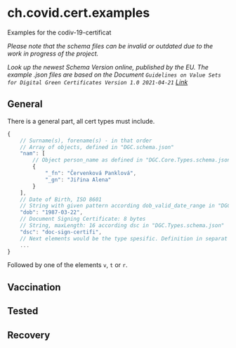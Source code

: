# ch.covid.cert.examples

Examples for the codiv-19-certificat

*Please note that the schema files can be invalid or outdated due to the work in progress of the project.*

*Look up the newest Schema Version online, published by the EU. The example .json files are based on the Document `Guidelines on Value Sets for Digital Green Certificates Version 1.0 2021-04-21` [Link](https://ec.europa.eu/health/sites/health/files/ehealth/docs/digital-green-certificates_dt-specifications_en.pdf)*

## General

There is a general part, all cert types must include.

```javascript
{
    // Surname(s), forename(s) - in that order 
    // Array of objects, defined in "DGC.schema.json"
    "nam": [
        // Object person_name as defined in "DGC.Core.Types.schema.json"
        {
            "_fn": "Červenková Panklová",
            "_gn": "Jiřina Alena"
        }
    ],
    // Date of Birth, ISO 8601
    // String with given pattern according dob_valid_date_range in "DGC.Core.Types.schema.json"
    "dob": "1987-03-22",
    // Document Signing Certificate: 8 bytes
    // String, maxLength: 16 according dsc in "DGC.Types.schema.json"
    "dsc": "doc-sign-certifi",
    // Next elements would be the type spesific. Definition in separat chapters.
    ...
}

```

Followed by one of the elements `v`, `t` or `r`.

## Vaccination

## Tested

## Recovery

